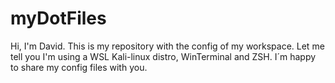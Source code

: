 # myDotFiles
Hi, I'm David.
This is my repository with the config of my workspace.
Let me tell you I'm using a WSL Kali-linux distro, WinTerminal and ZSH.
I´m happy to share my config files with you.
